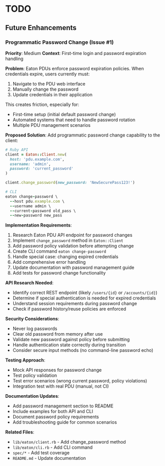 # TODO

## Future Enhancements

### Programmatic Password Change (Issue #1)

**Priority**: Medium
**Context**: First-time login and password expiration handling

**Problem**:
Eaton PDUs enforce password expiration policies. When credentials expire, users currently must:
1. Navigate to the PDU web interface
2. Manually change the password
3. Update credentials in their application

This creates friction, especially for:
- First-time setup (initial default password change)
- Automated systems that need to handle password rotation
- Multiple PDU management scenarios

**Proposed Solution**:
Add programmatic password change capability to the client:

```ruby
# Ruby API
client = Eaton::Client.new(
  host: 'pdu.example.com',
  username: 'admin',
  password: 'current_password'
)

client.change_password(new_password: 'NewSecurePass123!')

# CLI
eaton change-password \
  --host pdu.example.com \
  --username admin \
  --current-password old_pass \
  --new-password new_pass
```

**Implementation Requirements**:
1. Research Eaton PDU API endpoint for password changes
2. Implement `change_password` method in `Eaton::Client`
3. Add password policy validation before attempting change
4. Create CLI command `eaton change-password`
5. Handle special case: changing expired credentials
6. Add comprehensive error handling
7. Update documentation with password management guide
8. Add tests for password change functionality

**API Research Needed**:
- Identify correct REST endpoint (likely `/users/{id}` or `/accounts/{id}`)
- Determine if special authentication is needed for expired credentials
- Understand session requirements during password change
- Check if password history/reuse policies are enforced

**Security Considerations**:
- Never log passwords
- Clear old password from memory after use
- Validate new password against policy before submitting
- Handle authentication state correctly during transition
- Consider secure input methods (no command-line password echo)

**Testing Approach**:
- Mock API responses for password change
- Test policy validation
- Test error scenarios (wrong current password, policy violations)
- Integration test with real PDU (manual, not CI)

**Documentation Updates**:
- Add password management section to README
- Include examples for both API and CLI
- Document password policy requirements
- Add troubleshooting guide for common scenarios

**Related Files**:
- `lib/eaton/client.rb` - Add change_password method
- `lib/eaton/cli.rb` - Add CLI command
- `spec/*` - Add test coverage
- `README.md` - Update documentation
